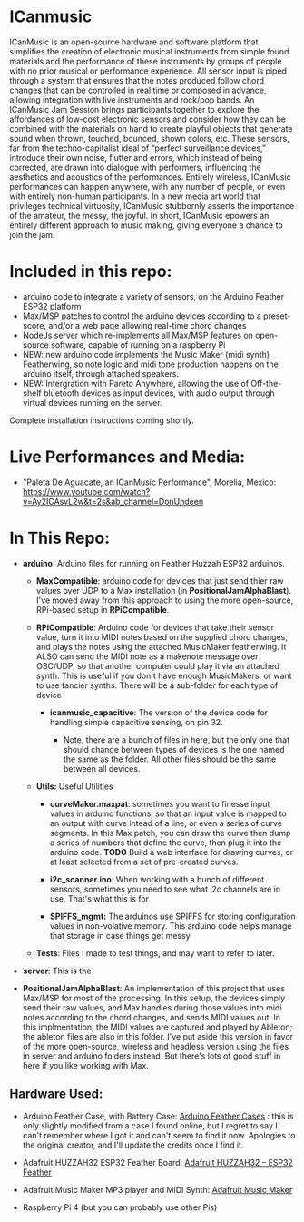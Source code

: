 # ICanmusic

ICanMusic is an open-source hardware and software platform that simplifies the creation of electronic musical instruments from simple found materials and the performance of these instruments by groups of people with no prior musical or performance experience. All sensor input is piped through a system that ensures that the notes produced follow chord changes that can be controlled in real time or composed in advance, allowing integration with live instruments and rock/pop bands. An ICanMusic Jam Session brings participants together to explore the affordances of low-cost electronic sensors and consider how they can be combined with the materials on hand to create playful objects that generate sound when thrown, touched, bounced, shown colors, etc. These sensors, far from the techno-capitalist ideal of “perfect surveillance devices,” introduce their own noise, flutter and errors, which instead of being corrected, are drawn into dialogue with performers, influencing the aesthetics and acoustics of the performances. Entirely wireless, ICanMusic performances can happen anywhere, with any number of people, or even with entirely non-human participants. In a new media art world that privileges technical virtuosity, ICanMusic stubbornly asserts the importance of the amateur, the messy, the joyful. In short, ICanMusic epowers an entirely different approach to music making, giving everyone a chance to join the jam.

# Included in this repo:

- arduino code to integrate a variety of sensors, on the Arduino Feather ESP32 platform
- Max/MSP patches to control the arduino devices according to a preset-score, and/or a web page allowing real-time chord changes
- NodeJs server which re-implements all Max/MSP features on open-source software, capable of running on a raspberry Pi
- NEW: new arduino code implements the Music Maker (midi synth) Featherwing, so note logic and midi tone production happens on the arduino itself, through attached speakers.
- NEW: Intergration with Pareto Anywhere, allowing the use of Off-the-shelf bluetooth devices as input devices, with audio output through virtual devices running on the server. 

Complete installation instructions coming shortly.

# Live Performances and Media:

- "Paleta De Aguacate, an ICanMusic Performance", Morelia, Mexico:  https://www.youtube.com/watch?v=Ay2ICAsvL2w&t=2s&ab_channel=DonUndeen 



# In This Repo:

- **arduino**: Arduino files for running on Feather Huzzah ESP32 arduinos. 
  
  - **MaxCompatible**: arduino code for devices that just send thier raw values over UDP to a Max installation (in **PositionalJamAlphaBlast**). I've moved away from this approach to using the more open-source, RPi-based setup in **RPiCompatible**.
  
  - **RPiCompatible**: Arduino code for devices that take their sensor value, turn it into MIDI notes based on the supplied chord changes, and plays the notes using the attached MusicMaker featherwing. It ALSO can send the MIDI note as a makenote message over OSC/UDP, so that another computer could play it via an attached synth. This is useful if you don't have enough MusicMakers, or want to use fancier synths. There will be a sub-folder for each type of device
    
    - **icanmusic_capacitive**: The version of the device code for handling simple capacitive sensing, on pin 32.
      
      - Note, there are a bunch of files in here, but the only one that should change between types of devices is the one named the same as the folder. All other files should be the same between all devices.
  
  - **Utils:** Useful Utilities
    
    - **curveMaker.maxpat**: sometimes you want to finesse input values in arduino functions, so that an input value is mapped to an output with curve intead of a line, or even a series of curve segments. In this Max patch, you can draw the curve then dump a series of numbers that define the curve, then plug it into the arduino code. **TODO** Build a web interface for drawing curves, or at least selected from a set of pre-created curves.
    
    - **i2c_scanner.ino**:  When working with a bunch of different sensors, sometimes you need to see what i2c channels are in use. That's what this is for
    
    - **SPIFFS_mgmt:** The arduinos use SPIFFS for storing configuration values in non-volative memory. This arduino code helps manage that storage in case things get messy
  
  - **Tests**: Files I made to test things, and may want to refer to later.

- **server**: This is the 

- **PositionalJamAlphaBlast**: An implementation of this project that uses Max/MSP for most of the processing. In this setup, the devices simply send their raw values, and Max handles during those values into midi notes according to the chord changes, and sends MIDI values out. In this implmentation, the MIDI values are captured and played by Ableton; the ableton files are also in this folder. I've put aside this version in favor of the more open-source, wireless and headless version using the files in server and arduino folders instead. But there's lots of good stuff in here if you like working with Max.



## Hardware Used:

- Arduino Feather Case, with Battery Case: [Arduino Feather Cases](https://www.tinkercad.com/things/8DuQjJnMVJv-arduino-feather-cases) : this is only slightly modified from a case I found online, but I regret to say I can't remember where I got it and can't seem to find it now. Apologies to the original creator, and I'll update the credits once I find it.

- Adafruit HUZZAH32 ESP32 Feather Board: [Adafruit HUZZAH32 – ESP32 Feather ](https://www.adafruit.com/product/3405) 

- Adafruit Music Maker MP3 player and MIDI Synth: [Adafruit Music Maker](https://www.adafruit.com/product/3357) 

- Raspberry Pi 4 (but you can probably use other Pis)



# 
